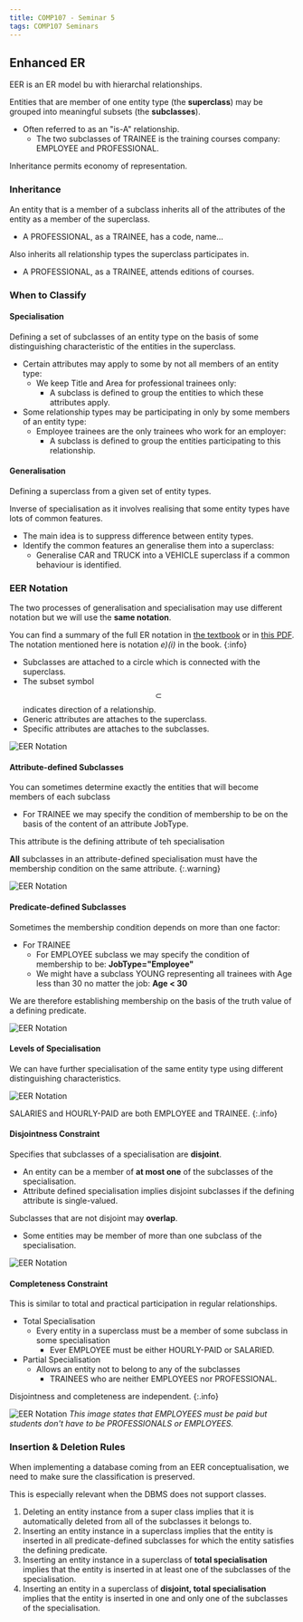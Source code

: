 ```yaml
---
title: COMP107 - Seminar 5
tags: COMP107 Seminars
---
```

## Enhanced ER
EER is an ER model bu with hierarchal relationships.

Entities that are member of one entity type (the **superclass**) may be grouped into meaningful subsets (the **subclasses**).

* Often referred to as an "is-A" relationship.
	* The two subclasses of TRAINEE is the training courses company: EMPLOYEE and PROFESSIONAL.

Inheritance permits economy of representation.

### Inheritance
An entity that is a member of a subclass inherits all of the attributes of the entity as a member of the superclass.

* A PROFESSIONAL, as a TRAINEE, has a code, name...

Also inherits all relationship types the superclass participates in.

* A PROFESSIONAL, as a TRAINEE, attends editions of courses.

### When to Classify
#### Specialisation
Defining a set of subclasses of an entity type on the basis of some distinguishing characteristic of the entities in the superclass.

* Certain attributes may apply to some by not all members of an entity type:
	* We keep Title and Area for professional trainees only:
		* A subclass is defined to group the entities to which these attributes apply.
* Some relationship types may be participating in only by some members of an entity type:
	* Employee trainees are the only trainees who work for an employer:
		* A subclass is defined to group the entities participating to this relationship.

#### Generalisation
Defining a superclass from a given set of entity types.

Inverse of specialisation as it involves realising that some entity types have lots of common features.

* The main idea is to suppress difference between entity types.
* Identify the common features an generalise them into a superclass:
	* Generalise CAR and TRUCK into a VEHICLE superclass if a common behaviour is identified.

### EER Notation
The two processes of generalisation and specialisation may use different notation but we will use the **same notation**.

You can find a summary of the full ER notation in [the textbook](https://read.kortext.com/reader/pdf/125467/1193) or in [this PDF]({{site.baseurl}}/assets/COMP107/Seminars/2020-11-23-1.pdf).  
The notation mentioned here is notation *e)(i)* in the book.
{:info}

* Subclasses are attached to a circle which is connected with the superclass.
* The subset symbol $$\subset$$ indicates direction of a relationship.
* Generic attributes are attaches to the superclass.
* Specific attributes are attaches to the subclasses.

![EER Notation]({{site.baseurl}}/assets/COMP107/Seminars/2020-11-23-1-1.png)

#### Attribute-defined Subclasses
You can sometimes determine exactly the entities that will become members of each subclass

* For TRAINEE we may specify the condition of membership to be on the basis of the content of an attribute JobType.

This attribute is the defining attribute of teh specialisation

**All** subclasses in an attribute-defined specialisation must have the membership condition on the same attribute.
{:.warning}

![EER Notation]({{site.baseurl}}/assets/COMP107/Seminars/2020-11-23-1-2.png)

#### Predicate-defined Subclasses
Sometimes the membership condition depends on more than one factor:

* For TRAINEE
	* For EMPLOYEE subclass we may specify the condition of membership to be: **JobType="Employee"**
	* We might have a subclass YOUNG representing all trainees with Age less than 30 no matter the job: **Age < 30**

We are therefore establishing membership on the basis of the truth value of a defining predicate.

![EER Notation]({{site.baseurl}}/assets/COMP107/Seminars/2020-11-23-1-3.png)

#### Levels of Specialisation
We can have further specialisation of the same entity type using different distinguishing characteristics.

![EER Notation]({{site.baseurl}}/assets/COMP107/Seminars/2020-11-23-1-4.png)

SALARIES and HOURLY-PAID are both EMPLOYEE and TRAINEE.
{:.info}

#### Disjointness Constraint
Specifies that subclasses of a specialisation are **disjoint**.
	
* An entity can be a member of **at most one** of the subclasses of the specialisation.
* Attribute defined specialisation implies disjoint subclasses if the defining attribute is single-valued.

Subclasses that are not disjoint may **overlap**.

* Some entities may be member of more than one subclass of the specialisation.

![EER Notation]({{site.baseurl}}/assets/COMP107/Seminars/2020-11-23-1-5.png)

#### Completeness Constraint
This is similar to total and practical participation in regular relationships.

* Total Specialisation
	* Every entity in a superclass must be a member of some subclass in some specialisation
		* Ever EMPLOYEE must be either HOURLY-PAID or SALARIED.
* Partial Specialisation
	* Allows an entity not to belong to any of the subclasses
		* TRAINEES who are neither EMPLOYEES nor PROFESSIONAL.
		
Disjointness and completeness are independent.
{:.info}

![EER Notation]({{site.baseurl}}/assets/COMP107/Seminars/2020-11-23-1-6.png)
*This image states that EMPLOYEES must be paid but students don't have to be PROFESSIONALS or EMPLOYEES.*

### Insertion & Deletion Rules
When implementing a database coming from an EER conceptualisation, we need to make sure the classification is preserved.

This is especially relevant when the DBMS does not support classes.

1. Deleting an entity instance from a super class implies that it is automatically deleted from all of the subclasses it belongs to.
1. Inserting an entity instance in a superclass implies that the entity is inserted in all predicate-defined subclasses for which the entity satisfies the defining predicate.
1. Inserting an entity instance in a superclass of **total specialisation** implies that the entity is inserted in at least one of the subclasses of the specialisation.
1. Inserting an entity in a superclass of **disjoint, total specialisation** implies that the entity is inserted in one and only one of the subclasses of the specialisation.